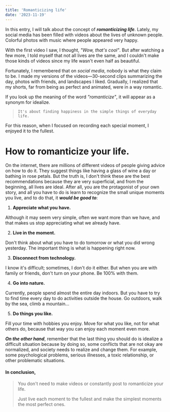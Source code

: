 ```yaml
---
title: 'Romanticizing life'
date: '2023-11-19'
---
```


In this entry, I will talk about the concept of **_romanticizing life_**. Lately, my social media has been filled with videos about the lives of unknown people. Colorful photos with music where people appeared very happy.

With the first video I saw, I thought, _"Wow, that's cool"_. But after watching a few more, I told myself that not all lives are the same, and I couldn't make those kinds of videos since my life wasn't even half as beautiful.

Fortunately, I remembered that on _social media_, nobody is what they claim to be. I made my versions of the videos—30-second clips summarizing the day, photos with friends, and landscapes I liked. Gradually, I realized that my shorts, far from being as perfect and animated, were in a way romantic.

If you look up the meaning of the word _"romanticize"_, it will appear as a synonym for idealize. 
> `It's about finding happiness in the simple things of everyday life.` 

For this reason, when I focused on recording each special moment, I enjoyed it to the fullest.

# How to romanticize your life.

On the internet, there are millions of different videos of people giving advice on how to do it. They suggest things like having a glass of wine a day or bathing in rose petals. But the truth is, I don't think these are the best recommendations because they are very superficial, and from the beginning, all lives are ideal. After all, you are the protagonist of your own story, and all you have to do is learn to recognize the small unique moments you live, and to do that, it ***would be good to***:

1. **Appreciate what you have.**


Although it may seem very simple, often we want more than we have, and that makes us stop appreciating what we already have.

2. **Live in the moment.**

Don't think about what you have to do tomorrow or what you did wrong yesterday. The important thing is what is happening right now.

3. **Disconnect from technology.**

I know it's difficult; sometimes, I don't do it either. But when you are with family or friends, don't turn on your phone. Be 100% with them.

4. **Go into nature.**

Currently, people spend almost the entire day indoors. But you have to try to find time every day to do activities outside the house. Go outdoors, walk by the sea, climb a mountain...

5. **Do things you like.**

Fill your time with hobbies you enjoy. Move for what you like, not for what others do, because that way you can enjoy each moment even more.

***On the other hand***, remember that the last thing you should do is idealize a difficult situation because by doing so, some conflicts that are not okay are normalized, and society needs to realize and change them. For example, some psychological problems, serious illnesses, a toxic relationship, or other problematic situations.

#### In conclusion, 
> You don't need to make videos or constantly post to romanticize your life. 
>
> Just live each moment to the fullest and make the simplest moments the most perfect ones.